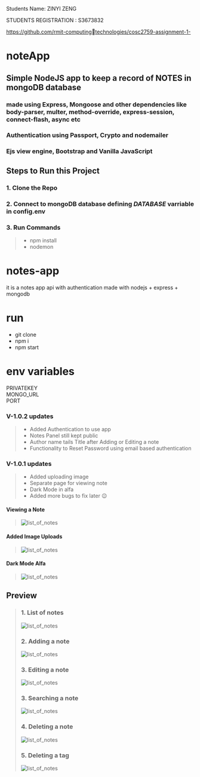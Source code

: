 Students Name: ZINYI ZENG

STUDENTS REGISTRATION : S3673832

 https://github.com/rmit-computingtechnologies/cosc2759-assignment-1-<S3673832>

# noteApp

## Simple NodeJS app to keep a record of __NOTES__ in mongoDB database

### made using Express, Mongoose and other dependencies like body-parser, multer, method-override, express-session, connect-flash, async etc

### Authentication using Passport, Crypto and nodemailer

### Ejs view engine, Bootstrap and Vanilla JavaScript

## Steps to Run this Project

### 1. Clone the Repo

### 2. Connect to mongoDB database defining **_DATABASE_** varriable in **config.env**

### 3. Run Commands
>
> * npm install
> * nodemon

# notes-app

 it is a notes app api with authentication made with nodejs + express + mongodb  

# run 

* git clone
* npm i
* npm start

# env variables

  PRIVATEKEY <br/>
  MONGO_URL<br/>
  PORT
  
### V-1.0.2 updates
>
> * Added Authentication to use app
> * Notes Panel still kept public
> * Author name tails Title after Adding or Editing a note
> * Functionality to Reset Password using email based authentication

### V-1.0.1 updates
>
> * Added uploading image
> * Separate page for viewing note
> * Dark Mode in alfa
> * Added more bugs to fix later 😉

#### Viewing a Note
>
> ![list_of_notes](/demo_gifs/viewing_a_note.gif)

#### Added Image Uploads
>
> ![list_of_notes](/demo_gifs/uploading_a_image.gif)

#### Dark Mode Alfa
>
> ![list_of_notes](/demo_gifs/darkMode.gif)

## Preview

> ### 1. List of notes
>
> ![list_of_notes](/demo_gifs/noteList.png)
>
> ### 2. Adding a note
>
> ![list_of_notes](/demo_gifs/adding_a_note.gif)
>
> ### 3. Editing a note
>
> ![list_of_notes](/demo_gifs/editing_a_note.gif)
>
> ### 3. Searching a note
>
> ![list_of_notes](/demo_gifs/search_a_note.gif)
>
> ### 4. Deleting a note
>
> ![list_of_notes](/demo_gifs/deleting_a_note.gif)
>
> ### 5. Deleting a tag
>
>![list_of_notes](/demo_gifs/deleting_a_tag.gif)
>
